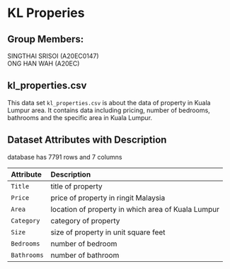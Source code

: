 # KL Properies

## Group Members:
SINGTHAI SRISOI (A20EC0147) <br>
ONG HAN WAH (A20EC)

## kl_properties.csv
This data set ```kl_properties.csv``` is about the data of property in Kuala Lumpur area. It contains data including pricing, number of bedrooms, bathrooms and the specific area in Kuala Lumpur.

## Dataset Attributes with Description
database has 7791 rows and 7 columns

|Attribute|Description|
|:--------|:----------|
|`Title`|title of property|
|`Price`|price of property in ringit Malaysia|
|`Area`|location of property in which area of Kuala Lumpur|
|`Category`|category of property|
|`Size`|size of property in unit square feet|
|`Bedrooms`|number of bedroom|
|`Bathrooms`|number of bathroom|
